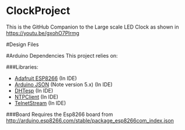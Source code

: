 # ClockProject
This is the GitHub Companion to the Large scale LED Clock as shown in https://youtu.be/gxohO7Plrmg

#Design Files

#Arduino Dependencies
This project relies on:

###Libraries:
- [Adafruit ESP8266](https://github.com/adafruit/Adafruit_ESP8266) (In IDE)
- [Arduino JSON](https://github.com/bblanchon/ArduinoJson/tree/5.x) (Note version 5.x) (In IDE)
- [DHTesp](https://github.com/beegee-tokyo/DHTesp) (In IDE)
- [NTPClient](https://github.com/arduino-libraries/NTPClient) (In IDE)
- [TelnetStream](https://github.com/jandrassy/TelnetStream) (In IDE)

###Board
Requires the Esp8266 board from http://arduino.esp8266.com/stable/package_esp8266com_index.json
